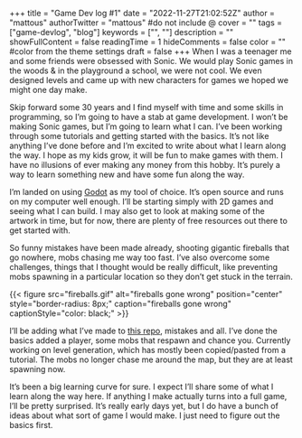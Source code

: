 +++
title = "Game Dev log #1"
date = "2022-11-27T21:02:52Z"
author = "mattous"
authorTwitter = "mattous" #do not include @
cover = ""
tags = ["game-devlog", "blog"]
keywords = ["", ""]
description = ""
showFullContent = false
readingTime = 1
hideComments = false
color = "" #color from the theme settings
draft = false
+++
When I was a teenager me and some friends were obsessed with Sonic. We would play Sonic games in the woods & in the playground a school, we were not cool. We even designed levels and came up with new characters for games we hoped we might one day make.

Skip forward some 30 years and I find myself with time and some skills in programming, so I’m going to have a stab at game development. I won’t be making Sonic games, but I’m going to learn what I can. I’ve been working through some tutorials and getting started with the basics. It’s not like anything I’ve done before and I’m excited to write about what I learn along the way. I hope as my kids grow, it will be fun to make games with them. I have no illusions of ever making any money from this hobby. It’s purely a way to learn something new and have some fun along the way.

I’m landed on using [Godot](https://godotengine.org/) as my tool of choice. It’s open source and runs on my computer well enough. I’ll be starting simply with 2D games and seeing what I can build. I may also get to look at making some of the artwork in time, but for now, there are plenty of free resources out there to get started with.

So funny mistakes have been made already, shooting gigantic fireballs that go nowhere, mobs chasing me way too fast. I’ve also overcome some challenges, things that I thought would be really difficult, like preventing mobs spawning in a particular location so they don’t get stuck in the terrain.

{{< figure src="fireballs.gif" alt="fireballs gone wrong" position="center" style="border-radius: 8px;" caption="fireballs gone wrong" captionStyle="color: black;" >}}

I’ll be adding what I’ve made to [this repo](https://github.com/mattous/godot), mistakes and all. I’ve done the basics added a player, some mobs that respawn and chance you. Currently working on level generation, which has mostly been copied/pasted from a tutorial. The mobs no longer chase me around the map, but they are at least spawning now.

It’s been a big learning curve for sure. I expect I’ll share some of what I learn along the way here. If anything I make actually turns into a full game, I’ll be pretty surprised. It’s really early days yet, but I do have a bunch of ideas about what sort of game I would make. I just need to figure out the basics first.

